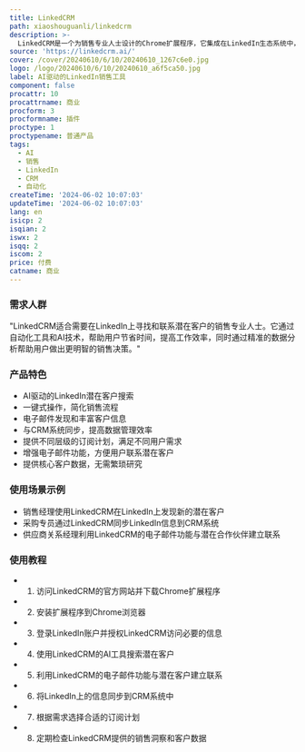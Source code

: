 ```yaml
---
title: LinkedCRM
path: xiaoshouguanli/linkedcrm
description: >-
  LinkedCRM是一个为销售专业人士设计的Chrome扩展程序，它集成在LinkedIn生态系统中，专注于销售的GPT工具。它通过AI技术帮助用户在LinkedIn上自动搜索潜在客户，提供精准的电子邮件搜索，丰富客户信息，并与CRM系统同步数据，从而提高销售效率和安全性。
source: 'https://linkedcrm.ai/'
cover: /cover/20240610/6/10/20240610_1267c6e0.jpg
logo: /logo/20240610/6/10/20240610_a6f5ca50.jpg
label: AI驱动的LinkedIn销售工具
component: false
procattr: 10
procattrname: 商业
procform: 3
procformname: 插件
proctype: 1
proctypename: 普通产品
tags:
  - AI
  - 销售
  - LinkedIn
  - CRM
  - 自动化
createTime: '2024-06-02 10:07:03'
updateTime: '2024-06-02 10:07:03'
lang: en
isicp: 2
isqian: 2
iswx: 2
isqq: 2
iscom: 2
price: 付费
catname: 商业
---
```




### 需求人群
"LinkedCRM适合需要在LinkedIn上寻找和联系潜在客户的销售专业人士。它通过自动化工具和AI技术，帮助用户节省时间，提高工作效率，同时通过精准的数据分析帮助用户做出更明智的销售决策。"

### 产品特色
* AI驱动的LinkedIn潜在客户搜索
* 一键式操作，简化销售流程
* 电子邮件发现和丰富客户信息
* 与CRM系统同步，提高数据管理效率
* 提供不同层级的订阅计划，满足不同用户需求
* 增强电子邮件功能，方便用户联系潜在客户
* 提供核心客户数据，无需繁琐研究

### 使用场景示例
* 销售经理使用LinkedCRM在LinkedIn上发现新的潜在客户
* 采购专员通过LinkedCRM同步LinkedIn信息到CRM系统
* 供应商关系经理利用LinkedCRM的电子邮件功能与潜在合作伙伴建立联系

### 使用教程
* 1. 访问LinkedCRM的官方网站并下载Chrome扩展程序
* 2. 安装扩展程序到Chrome浏览器
* 3. 登录LinkedIn账户并授权LinkedCRM访问必要的信息
* 4. 使用LinkedCRM的AI工具搜索潜在客户
* 5. 利用LinkedCRM的电子邮件功能与潜在客户建立联系
* 6. 将LinkedIn上的信息同步到CRM系统中
* 7. 根据需求选择合适的订阅计划
* 8. 定期检查LinkedCRM提供的销售洞察和客户数据

  
